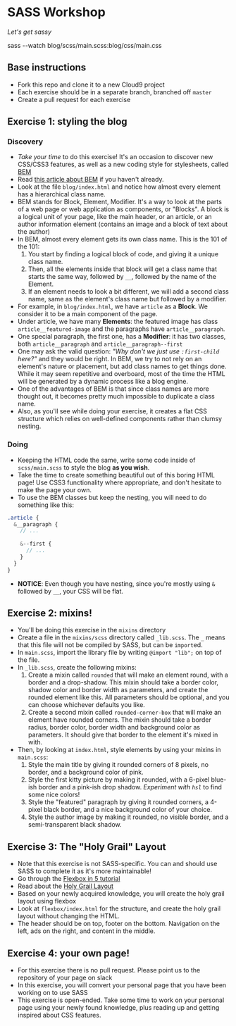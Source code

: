 # SASS Workshop
*Let's get sassy*

sass --watch blog/scss/main.scss:blog/css/main.css 


## Base instructions
* Fork this repo and clone it to a new Cloud9 project
* Each exercise should be in a separate branch, branched off `master`
* Create a pull request for each exercise

## Exercise 1: styling the blog
### Discovery
* *Take your time* to do this exercise! It's an occasion to discover new CSS/CSS3 features, as well as
a new coding style for stylesheets, called [BEM](https://css-tricks.com/bem-101/)
* Read [this article about BEM](https://css-tricks.com/bem-101/) if you haven't already.
* Look at the file `blog/index.html` and notice how almost every element has a hierarchical class name.
* BEM stands for Block, Element, Modifier. It's a way to look at the parts of a web page or web
application as components, or "Blocks". A block is a logical unit of your page, like the main header,
or an article, or an author information element (contains an image and a block of text about the author)
* In BEM, almost every element gets its own class name. This is the 101 of the 101:
  1. You start by finding a logical block of code, and giving it a unique class name.
  2. Then, all the elements inside that block will get a class name that starts the same way,
  followed by `__`, followed by the name of the Element.
  3. If an element needs to look a bit different, we will add a second class name, same as the element's
  class name but followed by a modifier.
* For example, in `blog/index.html`, we have `article` as a **Block**. We consider it to be a main component of the page.
* Under article, we have many **Elements**: the featured image has class `article__featured-image` and the paragraphs have `article__paragraph`.
* One special paragraph, the first one, has a **Modifier**: it has two classes, both `article__paragraph` and `article__paragraph--first`
* One may ask the valid question: *"Why don't we just use `:first-child` here?"* and they would be right. In BEM, we try to not rely on an element's nature or placement, but add class names to get things done.
While it may seem repetitive and overboard, most of the time the HTML will be generated by a dynamic process like a blog engine.
* One of the advantages of BEM is that since class names are more thought out, it becomes pretty much impossible to duplicate a class name.
* Also, as you'll see while doing your exercise, it creates a flat CSS structure which relies on well-defined components rather than clumsy nesting.

### Doing
* Keeping the HTML code the same, write some code inside of `scss/main.scss` to style the blog **as you wish**.
* Take the time to create something beautiful out of this boring HTML page! Use CSS3 functionality where appropriate, and don't hesitate to make the page your own.
* To use the BEM classes but keep the nesting, you will need to do something like this:
```scss
.article {
  &__paragraph {
    // ...
    
    &--first {
      // ...
    }
  }
}
```
* **NOTICE**: Even though you have nesting, since you're mostly using `&` followed by `__`, your CSS will be flat.

## Exercise 2: mixins!
* You'll be doing this exercise in the `mixins` directory
* Create a file in the `mixins/scss` directory called `_lib.scss`. The `_` means that this file will not be compiled by SASS, but can be `import`ed.
* In `main.scss`, import the library file by writing `@import "lib";` on top of the file.
* In `_lib.scss`, create the following mixins:
  1. Create a mixin called `rounded` that will make an element round, with a border and a drop-shadow. This mixin should take a border color, shadow color and border width as parameters, and create the rounded element like this. All parameters should be optional, and you can choose whichever defaults you like.
  2. Create a second mixin called `rounded-corner-box` that will make an element have rounded corners. The mixin should take a border radius, border color, border width and background color as parameters. It should give that border to the element it's mixed in with.
* Then, by looking at `index.html`, style elements by using your mixins in `main.scss`:
  1. Style the main title by giving it rounded corners of 8 pixels, no border, and a background color of pink.
  2. Style the first kitty picture by making it rounded, with a 6-pixel blue-ish border and a pink-ish drop shadow. *Experiment with `hsl`* to find some nice colors!
  3. Style the "featured" paragraph by giving it rounded corners, a 4-pixel black border, and a nice background color of your choice.
  4. Style the author image by making it rounded, no visible border, and a semi-transparent black shadow.

## Exercise 3: The "Holy Grail" Layout
* Note that this exercise is not SASS-specific. You can and should use SASS to complete it as it's more maintainable!
* Go through the [Flexbox in 5 tutorial](http://flexboxin5.com/)
* Read about the [Holy Grail Layout](https://en.wikipedia.org/wiki/Holy_Grail_(web_design))
* Based on your newly acquired knowledge, you will create the holy grail layout using flexbox
* Look at `flexbox/index.html` for the structure, and create the holy grail layout without changing the HTML.
* The header should be on top, footer on the bottom. Navigation on the left, ads on the right, and content in the middle.

## Exercise 4: your own page!
* For this exercise there is no pull request. Please point us to the repository of your page on slack
* In this exercise, you will convert your personal page that you have been working on to use SASS
* This exercise is open-ended. Take some time to work on your personal page using your newly found knowledge, plus
reading up and getting inspired about CSS features.